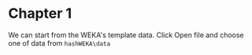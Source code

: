 # Chapter 1

We can start from the WEKA's template data. Click Open file and choose one of data from ```hashWEKA\data``` 
